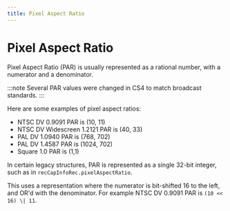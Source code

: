 ```yaml
---
title: Pixel Aspect Ratio
---
```

# Pixel Aspect Ratio

Pixel Aspect Ratio (PAR) is usually represented as a rational number, with a numerator and a denominator.

:::note
Several PAR values were changed in CS4 to match broadcast standards.
:::

Here are some examples of pixel aspect ratios:

- NTSC DV 0.9091 PAR is (10, 11)
- NTSC DV Widescreen 1.2121 PAR is (40, 33)
- PAL DV 1.0940 PAR is (768, 702)
- PAL DV 1.4587 PAR is (1024, 702)
- Square 1.0 PAR is (1,1)

In certain legacy structures, PAR is represented as a single 32-bit integer, such as in `recCapInfoRec.pixelAspectRatio`.

This uses a representation where the numerator is bit-shifted 16 to the left, and OR'd with the denominator. For example NTSC DV 0.9091 PAR is `(10 << 16) \| 11`.

